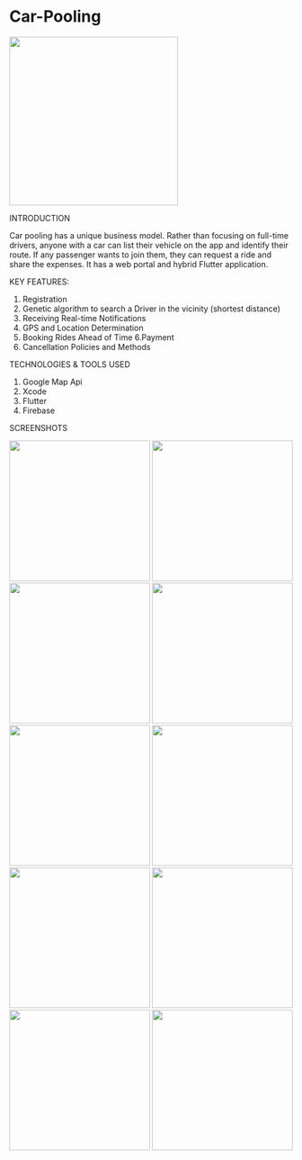 # Car-Pooling
<img src = "111.png" width ="300" />


INTRODUCTION

Car pooling has a unique business model. Rather than focusing on full-time drivers, anyone with a car can list their vehicle on the app and identify their route. If any passenger wants to join them, they can request a ride and share the expenses. It has a web portal and hybrid Flutter application.

KEY FEATURES:
1. Registration
2. Genetic algorithm to search a Driver in the vicinity (shortest distance)
3. Receiving Real-time Notifications
4. GPS and Location Determination
5. Booking Rides Ahead of Time
6.Payment
7. Cancellation Policies and Methods

TECHNOLOGIES & TOOLS USED

1. Google Map Api
2. Xcode
3. Flutter
4. Firebase


SCREENSHOTS

<img src = "1.png" width ="250" /> <img src = "2.png" width ="250" /> <img src = "3.png" width ="250" /> <img src = "4.png" width ="250" /> <img src = "5.png" width ="250" /> <img src = "6.png" width ="250" /> <img src = "7.png" width ="250" /> <img src = "8.png" width ="250" /> <img src = "9.png" width ="250" /> <img src = "10.png" width ="250" /> 
